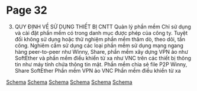 # Page 32

3. QUY ĐỊNH VỀ SỬ DỤNG THIẾT BỊ CNTT
Quản lý phần mềm
Chỉ sử dụng và cài đặt phần mềm có trong
danh mục được phép của công ty.
Tuyệt đối không sử dụng
hoặc thử nghiệm phần mềm
thăm dò, theo dõi, tấn công.
Nghiêm cấm sử dụng các loại phần mềm sử
dụng mạng ngang hàng peer-to-peer như Winny,
Share, phần mềm xây dựng VPN ảo như
SoftEther và phần mềm điều khiển từ xa như
VNC trên các thiết bị thông tin như máy tính
chứa thông tin mật.
Phần mềm chia sẻ file P2P
Winny, Share
SoftEther
Phần mềm VPN ảo
VNC
Phần mềm điều khiển từ xa

[Schema](page_32_img_0.png)
[Schema](page_32_img_1.png)
[Schema](page_32_img_2.png)
[Schema](page_32_img_3.png)
[Schema](page_32_img_4.png)
[Schema](page_32_img_5.png)
